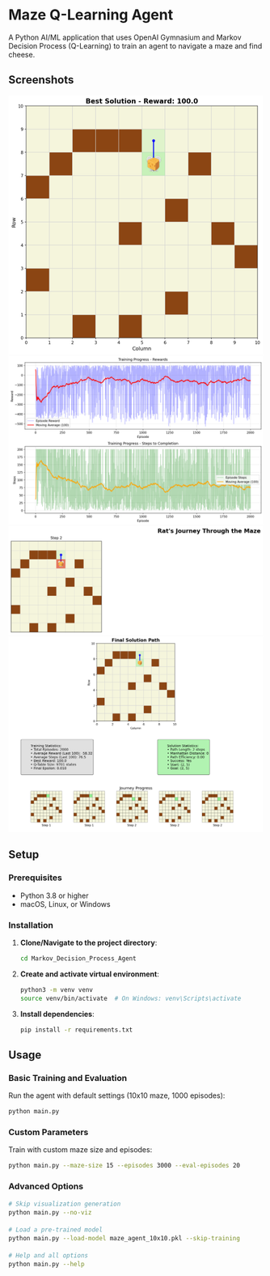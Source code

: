 # Maze Q-Learning Agent

A Python AI/ML application that uses OpenAI Gymnasium and Markov Decision Process (Q-Learning) to train an agent to navigate a maze and find cheese.

## Screenshots

![Best Solution](visualizations/best_solution.png)
![Training Progress](visualizations/training_progress.png)
![Journey Timeline](visualizations/journey_timeline.png)
![Summary](visualizations/summary.png)


## Setup

### Prerequisites
- Python 3.8 or higher
- macOS, Linux, or Windows

### Installation

1. **Clone/Navigate to the project directory**:
   ```bash
   cd Markov_Decision_Process_Agent
   ```

2. **Create and activate virtual environment**:
   ```bash
   python3 -m venv venv
   source venv/bin/activate  # On Windows: venv\Scripts\activate
   ```

3. **Install dependencies**:
   ```bash
   pip install -r requirements.txt
   ```

## Usage

### Basic Training and Evaluation

Run the agent with default settings (10x10 maze, 1000 episodes):
```bash
python main.py
```

### Custom Parameters

Train with custom maze size and episodes:
```bash
python main.py --maze-size 15 --episodes 3000 --eval-episodes 20
```

### Advanced Options

```bash
# Skip visualization generation
python main.py --no-viz

# Load a pre-trained model
python main.py --load-model maze_agent_10x10.pkl --skip-training

# Help and all options
python main.py --help
```